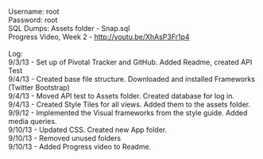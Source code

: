 Username: root<br>
Password: root<br>
SQL Dumps: Assets folder - Snap.sql
<br>
Progress Video, Week 2 - http://youtu.be/XhAsP3Fr1p4
<br><br>
Log:<br>
9/3/13 -  Set up of Pivotal Tracker and GitHub. Added Readme, created API Test<br>
9/4/13 - Created base file structure. Downloaded and installed Frameworks (Twitter Bootstrap)<br>
9/4/13 - Moved API test to Assets folder. Created database for log in.<br>
9/4/13 - Created Style Tiles for all views. Added them to the assets folder.<br>
9/9/12 - Implemented the Visual frameworks from the style guide. Added media queries.<br>
9/10/13 - Updated CSS. Created new App folder.<br>
9/10/13 - Removed unused folders<br>
9/10/13 - Added Progress video to Readme.<br>